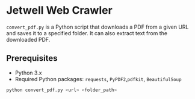 # Jetwell Web Crawler


`convert_pdf.py` is a Python script that downloads a PDF from a given URL and saves it to a specified folder. It can also extract text from the downloaded PDF.
## Prerequisites

- Python 3.x
- Required Python packages: `requests`, `PyPDF2`,`pdfkit`, `BeautifulSoup`

```bash
python convert_pdf.py <url> <folder_path>
